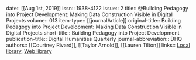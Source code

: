 date:: [[Aug 1st, 2019]]
issn:: 1938-4122
issue:: 2
title:: @Building Pedagogy into Project Development: Making Data Construction Visible in Digital Projects
volume:: 013
item-type:: [[journalArticle]]
original-title:: Building Pedagogy into Project Development: Making Data Construction Visible in Digital Projects
short-title:: Building Pedagogy into Project Development
publication-title:: Digital Humanities Quarterly
journal-abbreviation:: DHQ
authors:: [[Courtney Rivard]], [[Taylor Arnold]], [[Lauren Tilton]]
links:: [Local library](zotero://select/groups/2386895/items/Z8NZBV6H), [Web library](https://www.zotero.org/groups/2386895/items/Z8NZBV6H)
